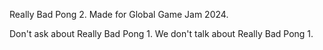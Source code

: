 Really Bad Pong 2. Made for Global Game Jam 2024.

Don't ask about Really Bad Pong 1. We don't talk about Really Bad Pong 1.
